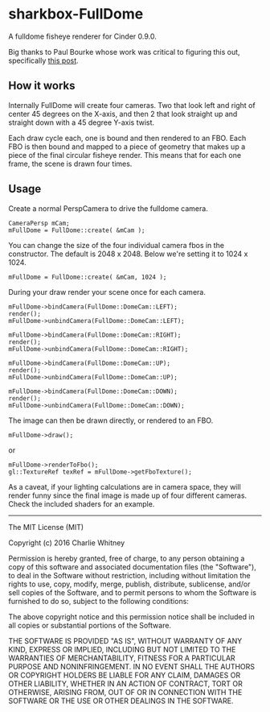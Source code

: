 # sharkbox-FullDome

A fulldome fisheye renderer for Cinder 0.9.0.

Big thanks to Paul Bourke whose work was critical to figuring this out, specifically [this post](http://paulbourke.net/dome/UnityiDome/).

How it works
---
Internally FullDome will create four cameras.  Two that look left and right of center 45 degrees on the X-axis, and then 2 that look straight up and straight down with a 45 degree Y-axis twist.

Each draw cycle each, one is bound and then rendered to an FBO.  Each FBO is then bound and mapped to a piece of geometry that makes up a piece of the final circular fisheye render.  This means that for each one frame, the scene is drawn four times.

Usage
--
Create a normal PerspCamera to drive the fulldome camera. 

```
CameraPersp mCam;
mFullDome = FullDome::create( &mCam );
```

You can change the size of the four individual camera fbos in the constructor.  The default is 2048 x 2048. Below we're setting it to 1024 x 1024.

```mFullDome = FullDome::create( &mCam, 1024 );```

During your draw render your scene once for each camera. 

```
mFullDome->bindCamera(FullDome::DomeCam::LEFT);
render();
mFullDome->unbindCamera(FullDome::DomeCam::LEFT);
    
mFullDome->bindCamera(FullDome::DomeCam::RIGHT);
render();
mFullDome->unbindCamera(FullDome::DomeCam::RIGHT);
    
mFullDome->bindCamera(FullDome::DomeCam::UP);
render();
mFullDome->unbindCamera(FullDome::DomeCam::UP);
    
mFullDome->bindCamera(FullDome::DomeCam::DOWN);
render();
mFullDome->unbindCamera(FullDome::DomeCam::DOWN);
```

The image can then be drawn directly, or rendered to an FBO.

```
mFullDome->draw();
```

or

```
mFullDome->renderToFbo();
gl::TextureRef texRef = mFullDome->getFboTexture();
```

As a caveat, if your lighting calculations are in camera space, they will render funny since the final image is made up of four different cameras.  Check the included shaders for an example.

----
The MIT License (MIT)

Copyright (c) 2016 Charlie Whitney

Permission is hereby granted, free of charge, to any person obtaining a copy
of this software and associated documentation files (the "Software"), to deal
in the Software without restriction, including without limitation the rights
to use, copy, modify, merge, publish, distribute, sublicense, and/or sell
copies of the Software, and to permit persons to whom the Software is
furnished to do so, subject to the following conditions:

The above copyright notice and this permission notice shall be included in all
copies or substantial portions of the Software.

THE SOFTWARE IS PROVIDED "AS IS", WITHOUT WARRANTY OF ANY KIND, EXPRESS OR
IMPLIED, INCLUDING BUT NOT LIMITED TO THE WARRANTIES OF MERCHANTABILITY,
FITNESS FOR A PARTICULAR PURPOSE AND NONINFRINGEMENT. IN NO EVENT SHALL THE
AUTHORS OR COPYRIGHT HOLDERS BE LIABLE FOR ANY CLAIM, DAMAGES OR OTHER
LIABILITY, WHETHER IN AN ACTION OF CONTRACT, TORT OR OTHERWISE, ARISING FROM,
OUT OF OR IN CONNECTION WITH THE SOFTWARE OR THE USE OR OTHER DEALINGS IN THE
SOFTWARE.

